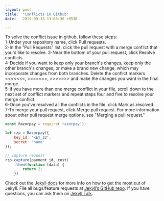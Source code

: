 ```yaml
---
layout: post
title:  "Conflicts in Github"
date:   2019-09-18 13:03:36 +0530

---
```

To solve the conflict issue in github, follow these steps:  
1-Under your repository name, click  Pull requests.  
2-In the "Pull Requests" list, click the pull request with a merge conflict that you'd like to resolve.
3-Near the bottom of your pull request, click Resolve conflicts.   
4-Decide if you want to keep only your branch's changes, keep only the other branch's changes, or make a brand new change, which may incorporate changes from both branches. Delete the conflict markers <<<<<<<, =======, >>>>>>> and make the changes you want in the final merge.  
5-If you have more than one merge conflict in your file, scroll down to the next set of conflict markers and repeat steps four and five to resolve your merge conflict.    
6-Once you've resolved all the conflicts in the file, click Mark as resolved.  
7-To merge your pull request, click Merge pull request. For more information about other pull request merge options, see "Merging a pull request."

```javascript
const Razorpay = require('razorpay');

let rzp = Razorpay({
	key_id: 'KEY_ID',
	secret: 'name'
});

// capture request
rzp.capture(payment_id, cost)
	.then(function (data) {
		return 2;
	})
```

Check out the [Jekyll docs][jekyll-docs] for more info on how to get the most out of Jekyll. File all bugs/feature requests at [Jekyll’s GitHub repo][jekyll-gh]. If you have questions, you can ask them on [Jekyll Talk][jekyll-talk].

[jekyll-docs]: https://jekyllrb.com/docs/home
[jekyll-gh]:   https://github.com/jekyll/jekyll
[jekyll-talk]: https://talk.jekyllrb.com/
